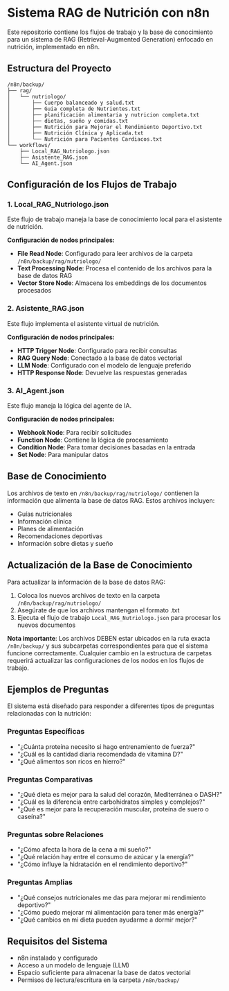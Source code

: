 # Sistema RAG de Nutrición con n8n

Este repositorio contiene los flujos de trabajo y la base de conocimiento para un sistema de RAG (Retrieval-Augmented Generation) enfocado en nutrición, implementado en n8n.

## Estructura del Proyecto

```
/n8n/backup/
├── rag/
│   └── nutriologo/
│       ├── Cuerpo balanceado y salud.txt
│       ├── Guia completa de Nutrientes.txt
│       ├── planificación alimentaria y nutricion completa.txt
│       ├── dietas, sueño y comidas.txt
│       ├── Nutrición para Mejorar el Rendimiento Deportivo.txt
│       ├── Nutrición Clínica y Aplicada.txt
│       └── Nutrición para Pacientes Cardiacos.txt
└── workflows/
    ├── Local_RAG_Nutriologo.json
    ├── Asistente_RAG.json
    └── AI_Agent.json
```

## Configuración de los Flujos de Trabajo

### 1. Local_RAG_Nutriologo.json
Este flujo de trabajo maneja la base de conocimiento local para el asistente de nutrición.

**Configuración de nodos principales:**
- **File Read Node**: Configurado para leer archivos de la carpeta `/n8n/backup/rag/nutriologo/`
- **Text Processing Node**: Procesa el contenido de los archivos para la base de datos RAG
- **Vector Store Node**: Almacena los embeddings de los documentos procesados

### 2. Asistente_RAG.json
Este flujo implementa el asistente virtual de nutrición.

**Configuración de nodos principales:**
- **HTTP Trigger Node**: Configurado para recibir consultas
- **RAG Query Node**: Conectado a la base de datos vectorial
- **LLM Node**: Configurado con el modelo de lenguaje preferido
- **HTTP Response Node**: Devuelve las respuestas generadas

### 3. AI_Agent.json
Este flujo maneja la lógica del agente de IA.

**Configuración de nodos principales:**
- **Webhook Node**: Para recibir solicitudes
- **Function Node**: Contiene la lógica de procesamiento
- **Condition Node**: Para tomar decisiones basadas en la entrada
- **Set Node**: Para manipular datos

## Base de Conocimiento

Los archivos de texto en `/n8n/backup/rag/nutriologo/` contienen la información que alimenta la base de datos RAG. Estos archivos incluyen:
- Guías nutricionales
- Información clínica
- Planes de alimentación
- Recomendaciones deportivas
- Información sobre dietas y sueño

## Actualización de la Base de Conocimiento

Para actualizar la información de la base de datos RAG:

1. Coloca los nuevos archivos de texto en la carpeta `/n8n/backup/rag/nutriologo/`
2. Asegúrate de que los archivos mantengan el formato .txt
3. Ejecuta el flujo de trabajo `Local_RAG_Nutriologo.json` para procesar los nuevos documentos

**Nota importante**: Los archivos DEBEN estar ubicados en la ruta exacta `/n8n/backup/` y sus subcarpetas correspondientes para que el sistema funcione correctamente. Cualquier cambio en la estructura de carpetas requerirá actualizar las configuraciones de los nodos en los flujos de trabajo.

## Ejemplos de Preguntas

El sistema está diseñado para responder a diferentes tipos de preguntas relacionadas con la nutrición:

### Preguntas Específicas
- "¿Cuánta proteína necesito si hago entrenamiento de fuerza?"
- "¿Cuál es la cantidad diaria recomendada de vitamina D?"
- "¿Qué alimentos son ricos en hierro?"

### Preguntas Comparativas
- "¿Qué dieta es mejor para la salud del corazón, Mediterránea o DASH?"
- "¿Cuál es la diferencia entre carbohidratos simples y complejos?"
- "¿Qué es mejor para la recuperación muscular, proteína de suero o caseína?"

### Preguntas sobre Relaciones
- "¿Cómo afecta la hora de la cena a mi sueño?"
- "¿Qué relación hay entre el consumo de azúcar y la energía?"
- "¿Cómo influye la hidratación en el rendimiento deportivo?"

### Preguntas Amplias
- "¿Qué consejos nutricionales me das para mejorar mi rendimiento deportivo?"
- "¿Cómo puedo mejorar mi alimentación para tener más energía?"
- "¿Qué cambios en mi dieta pueden ayudarme a dormir mejor?"

## Requisitos del Sistema

- n8n instalado y configurado
- Acceso a un modelo de lenguaje (LLM)
- Espacio suficiente para almacenar la base de datos vectorial
- Permisos de lectura/escritura en la carpeta `/n8n/backup/` 